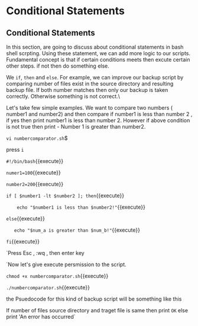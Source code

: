 # Conditional Statements

## Conditional Statements

In this section, are going to discuss about conditional statements in bash shell scrpting. Using these statement, we can add more logic to our scripts. Fundamental concept is that if certain conditions meets then excute certain other steps.  if not then do something else.


We `if`, `then` and `else`. For example, we can improve our backup script by comparing number of files exist in the source directory and resulting backup file. If both number matches then only our backup is taken correctly. Otherwise something is not correct.\


Let's take few simple examples. We want to compare two numbers ( number1 and number2) and then compare if number1 is less than number 2 , if yes then print number1 is less than number 2. However if above condition is not true then print - Number 1 is greater than number2.


`vi numbercomparator.sh`$


press `i` 


`#!/bin/bash`{{execute}}

`numer1=100`{{execute}}

`number2=200`{{execute}}

`if [ $number1 -lt $number2 ]; then`{{execute}}

`    echo "$number1 is less than $number2!"`{{execute}}

`else`{{execute}}

`   echo "$num_a is greater than $num_b!"`{{execute}}

`fi`{{execute}}


`Press Esc , :wq , then enter key


`Now let's give execute persmission to the script.


`chmod +x numbercomparator.sh`{{execute}}

`./numbercomparator.sh`{{execute}}


the Psuedocode for this  kind of backup script will be something like this 

If number of files source directory and traget file is same then print `OK` else print 'An error has occurred`

